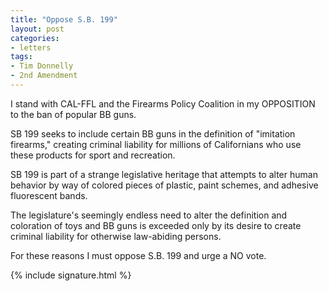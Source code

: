 ```yaml
---
title: "Oppose S.B. 199"
layout: post
categories:
- letters
tags:
- Tim Donnelly
- 2nd Amendment
---
```


I stand with CAL-FFL and the Firearms Policy Coalition in my OPPOSITION to the ban of popular BB guns.

SB 199 seeks to include certain BB guns in the definition of "imitation firearms," creating criminal liability for millions of Californians who use these products for sport and recreation.

SB 199 is part of a strange legislative heritage that attempts to alter human behavior by way of colored pieces of plastic, paint schemes, and adhesive fluorescent bands.

The legislature's seemingly endless need to alter the definition and coloration of toys and BB guns is exceeded only by its desire to create criminal liability for otherwise law-abiding persons.

For these reasons I must oppose S.B. 199 and urge a NO vote.

{% include signature.html %}

